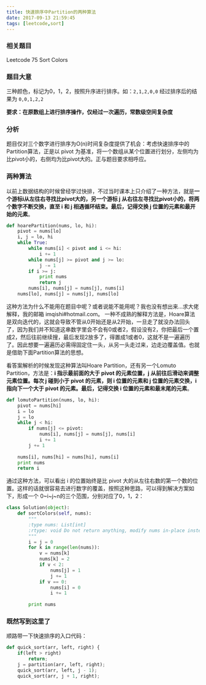 ```yaml
---
title: 快速排序中Partition的两种算法
date: 2017-09-13 21:59:45
tags: [leetcode,sort]
---
```


### 相关题目

Leetcode 75 Sort Colors

### 题目大意

三种颜色，标记为0，1，2，按照升序进行排序。如：`2,1,2,0,0` 经过排序后的结果为 `0,0,1,2,2`

**要求：在原数组上进行排序操作，仅经过一次遍历，常数级空间复杂度**

### 分析

题目仅对三个数字进行排序为O(n)时间复杂度提供了机会：考虑快速排序中的Partition算法，正是以 pivot 为基准，将一个数组从某个位置进行划分，左侧均为比pivot小的，右侧均为比pivot大的。正与题目要求相呼应。

### 两种算法

以前上数据结构的时候曾经学过快排，不过当时课本上只介绍了一种方法，就是**一个游标i从左往右寻找比pivot大的，另一个游标 j 从右往左寻找比pivot小的，将两个数字不断交换，直至 i 和 j 相遇循环结束。最后，记得交换 j 位置的元素和最开始的元素**。

```python
def hoarePartition(nums, lo, hi):
	pivot = nums[lo]
    i, j = lo, hi
    while True:
    	while nums[i] < pivot and i <= hi:
         	i += 1
        while nums[j] >= pivot and j >= lo:
        	j -= 1
        if i >= j:
          	print nums
        	return j
        nums[i], nums[j] = nums[j], nums[i]
    nums[lo], nums[j] = nums[j], nums[lo]
```

这种方法为什么不能用在题目中呢？或者说能不能用呢？我也没有想出来...求大佬解释，我的邮箱 imqishi#hotmail.com。 一种不成熟的解释方法是，Hoare算法是双向迭代的，这就会导致不管从0开始还是从2开始，一旦走了就没办法回头了，因为我们并不知道这串数字里会不会有0或者2，假设没有2，你把最后一个置成2，然后往前继续搜，最后发现2放多了，得置成1或者0，这就不是一遍遍历了。因此想要一遍遍历必需得固定住一头，从另一头走过来，边走边覆盖值。也就是借助下面Partition算法的思想。

看答案解析的时候发现这种算法叫Hoare Partition，还有另一个Lomuto Partition，方法是：**i 指示最前面的大于 pivot 的元素位置，j 从前往后滑动来调整元素位置。每次 j 碰到小于 pivot 的元素，则 i 位置的元素和 j 位置的元素交换，i 指向下一个大于 pivot 的元素。最后，记得交换 i 位置的元素和最末尾的元素**。

```python
def lomutoPartition(nums, lo, hi):
	pivot = nums[hi]
    i = lo
    j = lo
    while j < hi:
      	if nums[j] <= pivot:
          	nums[i], nums[j] = nums[j], nums[i]
            i += 1
    	j += 1
   	
    nums[i], nums[hi] = nums[hi], nums[i]
    print nums
    return i
```

通过这种方法，可以看出 i 的位置始终是比 pivot 大的从左往右数的第一个数的位置。这样的话就很容易去进行数字的覆盖，按照这种思路，可以得到解决方案如下，形成一个 0~i~j~n的三个范围，分别对应了0，1，2：

```python
class Solution(object):
    def sortColors(self, nums):
        """
        :type nums: List[int]
        :rtype: void Do not return anything, modify nums in-place instead.
        """
        i = j = 0
        for k in range(len(nums)):
            v = nums[k]
            nums[k] = 2
            if v < 2:
                nums[j] = 1
                j += 1
            if v == 0:
                nums[i] = 0
                i += 1
        
        print nums
```

### 既然写到这里了

顺路带一下快速排序的入口代码：

```python
def quick_sort(arr, left, right) {
    if(left > right)
        return;
    j = partition(arr, left, right);
    quick_sort(arr, left, j - 1);
    quick_sort(arr, j + 1, right);

```

